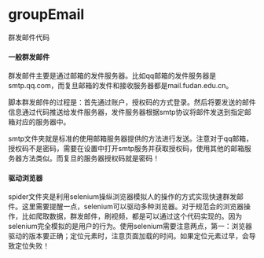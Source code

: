# groupEmail
群发邮件代码

#### 一般群发邮件
群发邮件主要是通过邮箱的发件服务器。比如qq邮箱的发件服务器是smtp.qq.com，而复旦邮箱的发件和接收服务器都是mail.fudan.edu.cn。

脚本群发邮件的过程是：首先通过账户，授权码的方式登录。然后将要发送的邮件信息通过代码推送给发件服务器，发件服务器根据smtp协议将邮件发送到指定邮箱对应的服务器中。

smtp文件夹就是标准的使用邮箱服务器提供的方法进行发送。注意对于qq邮箱，授权码不是密码，需要在设置中打开smtp服务并获取授权码，使用其他的邮箱服务器方法类似。而复旦的服务器授权码就是密码！
#### 驱动浏览器

spider文件夹是利用selenium操纵浏览器模拟人的操作的方式实现快速群发邮件。这里需要提醒一点，selenium可以驱动多种浏览器。对于规范会的浏览器操作，比如爬取数据，群发邮件，刷视频，都是可以通过这个代码实现的。因为selenium完全模拟的是用户的行为。使用selenium需要注意两点，第一：浏览器驱动的版本要正确；定位元素时，注意页面加载的时间。如果定位元素过早，会导致定位失败！
